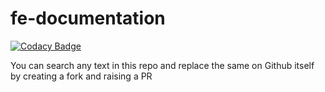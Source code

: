 # fe-documentation

[![Codacy Badge](https://api.codacy.com/project/badge/Grade/621ebc120c4548da8f7b724834696c63)](https://app.codacy.com/gh/paypay/fe-documentation?utm_source=github.com&utm_medium=referral&utm_content=paypay/fe-documentation&utm_campaign=Badge_Grade_Dashboard)

You can search any text in this repo and replace the same on Github itself by creating a fork and raising a PR
